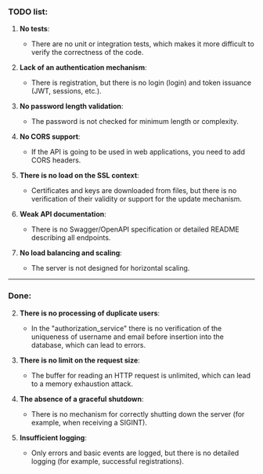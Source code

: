 ### TODO list:

1. **No tests**:
    - There are no unit or integration tests, which makes it more difficult to verify the correctness of the code.

3. **Lack of an authentication mechanism**:
    - There is registration, but there is no login (login) and token issuance (JWT, sessions, etc.).  

5. **No password length validation**:
    - The password is not checked for minimum length or complexity.  

6. **No CORS support**:
    - If the API is going to be used in web applications, you need to add CORS headers.  

9. **There is no load on the SSL context**:
    - Certificates and keys are downloaded from files, but there is no verification of their validity or support for the update mechanism.  

10. **Weak API documentation**:
    - There is no Swagger/OpenAPI specification or detailed README describing all endpoints.  

11. **No load balancing and scaling**:  
    - The server is not designed for horizontal scaling.
---
### Done:
    
2. **There is no processing of duplicate users**:
    - In the "authorization_service" there is no verification of the uniqueness of username and email before insertion into the database, which can lead to errors.  

4. **There is no limit on the request size**:  
    - The buffer for reading an HTTP request is unlimited, which can lead to a memory exhaustion attack.  

7. **The absence of a graceful shutdown**:
    - There is no mechanism for correctly shutting down the server (for example, when receiving a SIGINT).  

8. **Insufficient logging**:  
    - Only errors and basic events are logged, but there is no detailed logging (for example, successful registrations).  
